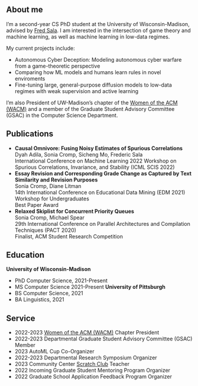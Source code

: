 ## About me

I’m a second-year CS PhD student at the University of Wisconsin-Madison, advised by [Fred Sala](https://pages.cs.wisc.edu/~fredsala/). I am interested in the intersection of game theory and machine learning, as well as machine learning in low-data regimes.

My current projects include:

- Autonomous Cyber Deception: Modeling autonomous cyber warfare from a game-theoretic perspective
- Comparing how ML models and humans learn rules in novel enviroments
- Fine-tuning large, general-purpose diffusion models to low-data regimes with weak supervision and active learning

I’m also President of UW-Madison’s chapter of the [Women of the ACM (WACM)](https://wacm.cs.wisc.edu/) and a member of the Graduate Student Advisory Committee (GSAC) in the Computer Science Department.

## Publications

- **Causal Omnivore: Fusing Noisy Estimates of Spurious Correlations**<br>Dyah Adila, Sonia Cromp, Sicheng Mo, Frederic Sala<br>International Conference on Machine Learning 2022 Workshop on Spurious Correlations, Invariance, and Stability (ICML SCIS 2022)
- **Essay Revision and Corresponding Grade Change as Captured by Text Similarity and Revision Purposes**<br>Sonia Cromp, Diane Litman<br>14th International Conference on Educational Data Mining (EDM 2021) Workshop for Undergraduates<br>Best Paper Award
- **Relaxed Skiplist for Concurrent Priority Queues**<br>Sonia Cromp, Michael Spear<br>29th International Conference on Parallel Architectures and Compilation Techniques (PACT 2020)<br>Finalist, ACM Student Research Competition

## Education

**University of Wisconsin-Madison**
- PhD Computer Science, 2021-Present
- MS Computer Science 2021-Present
**University of Pittsburgh**
- BS Computer Science, 2021
- BA Linguistics, 2021

## Service
- 2022-2023 [Women of the ACM (WACM)](https://wacm.cs.wisc.edu/) Chapter President
- 2022-2023 Departmental Graduate Student Advisory Committee (GSAC) Member
- 2023 AutoML Cup Co-Organizer
- 2022-2023 Departmental Research Symposium Organizer
- 2023 Community Center [Scratch Club](https://www.cs.wisc.edu/catapult-clubs/) Teacher
- 2022 Incoming Graduate Student Mentoring Program Organizer
- 2022 Graduate School Application Feedback Program Organizer

